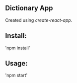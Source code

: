 Dictionary App
---

Created using *create-react-app*.

Install:
---

'npm install'

Usage:
---

'npm start'